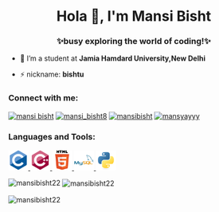 <h1 align="center">Hola 👋, I'm Mansi Bisht</h1>
<h3 align="center">✨busy exploring the world of coding!✨</h3>

- 🔭 I’m a student at **Jamia Hamdard University,New Delhi**

- ⚡ nickname: **bishtu**

<h3 align="left">Connect with me:</h3>
<p align="left">
<a href="https://linkedin.com/in/mansi bisht" target="blank"><img align="center" src="https://raw.githubusercontent.com/rahuldkjain/github-profile-readme-generator/master/src/images/icons/Social/linked-in-alt.svg" alt="mansi bisht" height="30" width="40" /></a>
<a href="https://instagram.com/mansi_bisht8" target="blank"><img align="center" src="https://raw.githubusercontent.com/rahuldkjain/github-profile-readme-generator/master/src/images/icons/Social/instagram.svg" alt="mansi_bisht8" height="30" width="40" /></a>
<a href="https://www.codechef.com/users/mansibisht" target="blank"><img align="center" src="https://cdn.jsdelivr.net/npm/simple-icons@3.1.0/icons/codechef.svg" alt="mansibisht" height="30" width="40" /></a>
<a href="https://www.hackerrank.com/mansyayyy" target="blank"><img align="center" src="https://raw.githubusercontent.com/rahuldkjain/github-profile-readme-generator/master/src/images/icons/Social/hackerrank.svg" alt="mansyayyy" height="30" width="40" /></a>
</p>

<h3 align="left">Languages and Tools:</h3>
<p align="left"> <a href="https://www.cprogramming.com/" target="_blank"> <img src="https://raw.githubusercontent.com/devicons/devicon/master/icons/c/c-original.svg" alt="c" width="40" height="40"/> </a> <a href="https://www.w3schools.com/cpp/" target="_blank"> <img src="https://raw.githubusercontent.com/devicons/devicon/master/icons/cplusplus/cplusplus-original.svg" alt="cplusplus" width="40" height="40"/> </a> <a href="https://www.w3.org/html/" target="_blank"> <img src="https://raw.githubusercontent.com/devicons/devicon/master/icons/html5/html5-original-wordmark.svg" alt="html5" width="40" height="40"/> </a> <a href="https://www.mysql.com/" target="_blank"> <img src="https://raw.githubusercontent.com/devicons/devicon/master/icons/mysql/mysql-original-wordmark.svg" alt="mysql" width="40" height="40"/> </a> <a href="https://www.python.org" target="_blank"> <img src="https://raw.githubusercontent.com/devicons/devicon/master/icons/python/python-original.svg" alt="python" width="40" height="40"/> </a> </p>

<p><img align="left" src="https://github-readme-stats.vercel.app/api/top-langs?username=mansibisht22&show_icons=true&locale=en&layout=compact" alt="mansibisht22" /></p>

<p>&nbsp;<img align="center" src="https://github-readme-stats.vercel.app/api?username=mansibisht22&show_icons=true&locale=en" alt="mansibisht22" /></p>

<p><img align="center" src="https://github-readme-streak-stats.herokuapp.com/?user=mansibisht22&" alt="mansibisht22" /></p>
